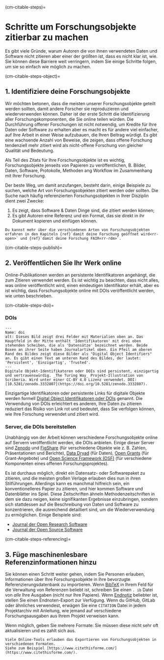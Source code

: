 (cm-citable-steps)=
# Schritte um Forschungsobjekte zitierbar zu machen

Es gibt viele Gründe, warum Autoren die von ihnen verwendeten Daten und Software nicht zitieren aber einer der größten ist, dass es nicht klar ist, wie. Sie können diese Barriere weit verringern, indem Sie einige Schritte folgen, um sie so einfach wie möglich zu machen.

(cm-citable-steps-object)=
## 1. Identifiziere deine Forschungsobjekte

Wir möchten betonen, dass die meisten unserer Forschungsobjekte geteilt werden sollten, damit andere Forscher sie reproduzieren und wiederverwenden können. Daher ist der erste Schritt die Identifizierung aller Forschungskomponenten, die Sie online teilen würden. Die Durchführung offener Forschungen ist nicht notwendig, um Kredite für Ihre Daten oder Software zu erhalten aber es macht es für andere viel einfacher, auf Ihre Arbeit in einer Weise aufzubauen, die Ihren Beitrag würdigt. Es gibt eine wachsende Anzahl von Beweise, die zeigen, dass offene Forschung tendenziell mehr zitiert wird als nicht-offene Forschung von gleicher Qualität und Bedeutung.

Als Teil des Zitats für Ihre Forschungsobjekte ist es wichtig, Forschungsobjekte jenseits von Papieren zu veröffentlichen, B. Bilder, Daten, Software, Protokolle, Methoden ang Workflow im Zusammenhang mit Ihrer Forschung.

Der beste Weg, um damit anzufangen, besteht darin, einige Beispiele zu suchen, welche Art von Forschungsobjekten zitiert werden oder sollten. Die Suche nach häufig referenzierten Forschungsobjekten in Ihrer Disziplin dient zwei Zwecke:
1. Es zeigt, dass Software & Daten Dinge sind, die zitiert werden können;
2. Es gibt Autoren eine Referenz und ein Format, das sie direkt in ihr Dokument kopieren und einfügen können.
<!-- TODO: Cite relevant paper for this (Piwowar et al 2013?) -->

```{note}
Du kannst mehr über die verschiedenen Arten von Forschungsobjekten erfahren in den Kapiteln {ref}`damit deine Forschung geöffnet wird<rr-open>` und {ref}`damit deine Forschung FAIR<rr-rdm>`.
```

(cm-citable-steps-publish)=
## 2. Veröffentlichen Sie Ihr Werk online

Online-Publikationen werden an persistente Identifikatoren angehängt, die zum Zitieren verwendet werden. Es ist wichtig zu beachten, dass nicht alles, was online veröffentlicht wird, einen eindeutigen Identifikator erhält, aber es ist wichtig, dass Forschungsobjekte online mit DOIs veröffentlicht werden, wie unten beschrieben.

(cm-citable-steps-doi)=
### DOIs

```{figure} ../../figures/DOI.jpg
---
Name: doi
alt: Dieses Bild zeigt drei Felder mit Materialien oben an. Das Hauptfeld in der Mitte enthält 'Identifikatoren' mit drei oben stehenden Scheiben, die als 'Datensätze' bezeichnet werden. Beide Boxen an ihrer Seite haben Journalartikel oben. Ein Pfeil am oberen Rand des Bildes zeigt diese Bilder als "Digital Object Identifiers" an. Es gibt einen Text am unteren Rand des Bildes, der lautet: 'Persistent', 'Einzigartig', 'Trusted'.
---
Digitale Objekt-Identifikatoren oder DOIs sind persistent, einzigartig und vertrauenswürdig. _The Turing Way_ Projekt-Illustration von Scriberia. Wird unter einer CC-BY 4.0 Lizenz verwendet. DOI: [10.5281/zenodo.3332807](https://doi.org/10.5281/zenodo.3332807).
```

Einzigartige Identifikatoren oder persistente Links für digitale Objekte werden formell [Digital Object Identifikatoren oder DOIs](https://en.wikipedia.org/wiki/Digital_object_identifier) genannt. Die Verwendung von DOIs erleichtert es anderen, Ihre Daten zu zitieren reduziert das Risiko von Link rot und bedeutet, dass Sie verfolgen können, wie Ihre Forschung verwendet und zitiert wird.

### Server, die DOIs bereitstellen

Unabhängig von der Arbeit können verschiedene Forschungsobjekte online auf Servern veröffentlicht werden, die DOIs anbieten. Einige dieser Server sind [Zenodo](https://zenodo.org/) und [FigShare](https://figshare.com/) (für verschiedene Objekte wie z. B. Zahlen, Präsentationen und Berichte), [Data Dryad](https://datadryad.org/stash) (für Daten), [Open Grants](https://www.ogrants.org/) (für Grant-Angebote) und [Open Science Framework (OSF)](https://osf.io/) (für verschiedene Komponenten eines offenen Forschungsprojektes).

Es ist durchaus möglich, direkt ein Datensatz- oder Softwarepaket zu zitieren, und die meisten großen Verlage erlauben dies nun in ihren Stilführungen. Allerdings kann es manchmal hilfreich sein, ein konventionelleres Papier zu zitieren, und hier kommen Software und Datenblätter ins Spiel. Diese Zeitschriften ähneln Methodenzeitschriften in dem sie dazu neigen, keine signifikanten Ergebnisse einzubringen, sondern sich stattdessen auf die Beschreibung von Daten und Software zu konzentrieren, die ausreichend detailliert sind, um die Wiederverwendung zu ermöglichen. Einige Beispiele sind:
- [Journal der Open Research Software](https://openresearchsoftware.metajnl.com/)
- [Journal der Open Source Software](https://joss.theoj.org/)

(cm-citable-steps-referencing)=
## 3. Füge maschinenlesbare Referenzinformationen hinzu

Sie können einen Schritt weiter gehen, indem Sie Personen erlauben, Informationen über Ihre Forschungsobjekte in ihre bevorzugte Referenzierungsdatenbank zu importieren. Wenn [BibTeX](https://en.wikipedia.org/wiki/BibTeX) in Ihrem Feld für die Verwaltung von Referenzen beliebt ist, schreiben Sie einen `. ib` Datei von *alle* Ihre Ausgaben (nicht nur Ihre Papiere). Wenn [Endnotiz](https://endnote.com/) beliebter ist, stellen Sie einen Endnoten-Export zur Verfügung. Wenn du GitHub, GitLab oder ähnliches verwendest, erwägen Sie eine `CITATION` Datei in jedem Projektarchiv mit Anleitung, wie jemand auf verschiedene Forschungsausgaben aus Ihrem Projekt verweisen kann.

Wenn möglich, geben Sie mehrere Formate: Sie müssen diese nicht sehr oft aktualisieren und es zahlt sich aus.

```{note}
Viele Online-Tools erlauben das Exportieren von Forschungsobjekten in verschiedenen Formaten.
Siehe zum Beispiel [https://www.citethisforme.com/](https://www.citethisforme.com/).
```
